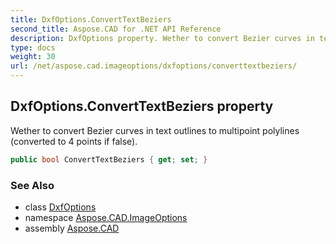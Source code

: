 ```yaml
---
title: DxfOptions.ConvertTextBeziers
second_title: Aspose.CAD for .NET API Reference
description: DxfOptions property. Wether to convert Bezier curves in text outlines to multipoint polylines converted to 4 points if false
type: docs
weight: 30
url: /net/aspose.cad.imageoptions/dxfoptions/converttextbeziers/
---
```

## DxfOptions.ConvertTextBeziers property

Wether to convert Bezier curves in text outlines to multipoint polylines (converted to 4 points if false).

```csharp
public bool ConvertTextBeziers { get; set; }
```

### See Also

* class [DxfOptions](../)
* namespace [Aspose.CAD.ImageOptions](../../dxfoptions/)
* assembly [Aspose.CAD](../../../)


